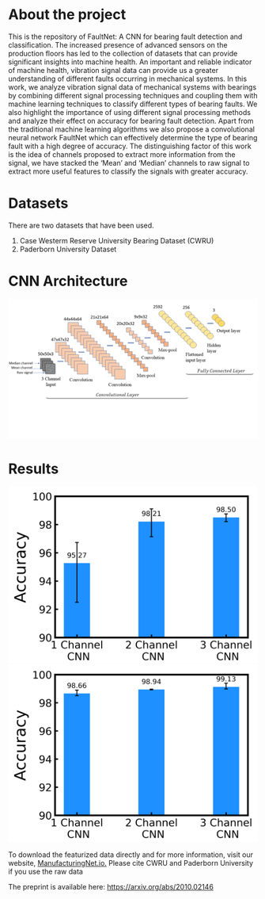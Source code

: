 # About the project
This is the repository of FaultNet: A CNN for bearing fault detection and classification.
The increased presence of advanced sensors on the production floors has led to the collection of datasets that can provide significant insights into machine health. An important and reliable indicator of machine health, vibration signal data can provide us a greater understanding of different faults occurring in mechanical systems. In this  work,  we analyze vibration signal data of mechanical systems with bearings by combining different signal processing techniques and coupling  them with machine  learning  techniques to  classify different  types  of  bearing  faults. We  also  highlight the  importance  of  using  different  signal processing methods and analyze their effect on accuracy for bearing fault detection. Apart from the traditional machine learning  algorithms  we  also  propose  a  convolutional  neural  network  FaultNet  which  can  effectively determine the type of bearing fault with a high degree of accuracy. The distinguishing factor of this work is the idea of channels proposed to extract more information from the signal, we have stacked the ‘Mean’ and ‘Median’ channels to raw signal to extract more useful features to classify the signals with greater accuracy.

# Datasets
There are two datasets that have been used. 
1. Case Westerm Reserve University Bearing Dataset (CWRU)
2. Paderborn University Dataset

# CNN Architecture
![](images/cnn.png)

# Results
![](images/results.png)
![](images/results_paderborn.png)


To download the featurized data directly and for more information, visit our website, [ManufacturingNet.io.](http://manufacturingnet.io/)
Please cite CWRU and Paderborn University if you use the raw data





The preprint is available here: https://arxiv.org/abs/2010.02146
